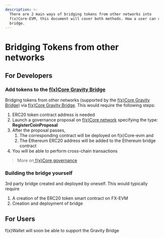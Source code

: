 ```yaml
---
description: >-
  There are 2 main ways of bridging tokens from other networks into
  f(x)Core-EVM, this document will cover both methods. How a user can use the
  bridge.
---
```


# Bridging Tokens from other networks

## For Developers

### Add tokens to the [f(x)Core Gravity Bridge](f-x-core-gravity-bridge.md)

Bridging tokens from other networks (supported by the [f(x)Core Gravity Bridge](f-x-core-gravity-bridge.md)) via [f(x)Core Gravity Bridge](f-x-core-gravity-bridge.md). This would require the following steps:

1. ERC20 token contract address is needed
2. Launch a governance proposal on [f(x)Core network](https://explorer.functionx.io/fxcore/proposals) specifying the type: **RegisterCoinProposal**
3. After the proposal passes,
   1. The corresponding contract will be deployed on f(x)Core-evm and
   2. The Ethereum ERC20 address will be added to the Ethereum bridge contract
4. You will be able to perform cross-chain transactions

> More on[ f(x)Core governance](broken-reference)

### Building the bridge yourself

3rd party bridge created and deployed by oneself. This would typically require

1. A creation of the ERC20 token smart contract on FX-EVM
2. Creation and deployment of bridge

## For Users

f(x)Wallet will soon be able to support the Gravity Bridge
